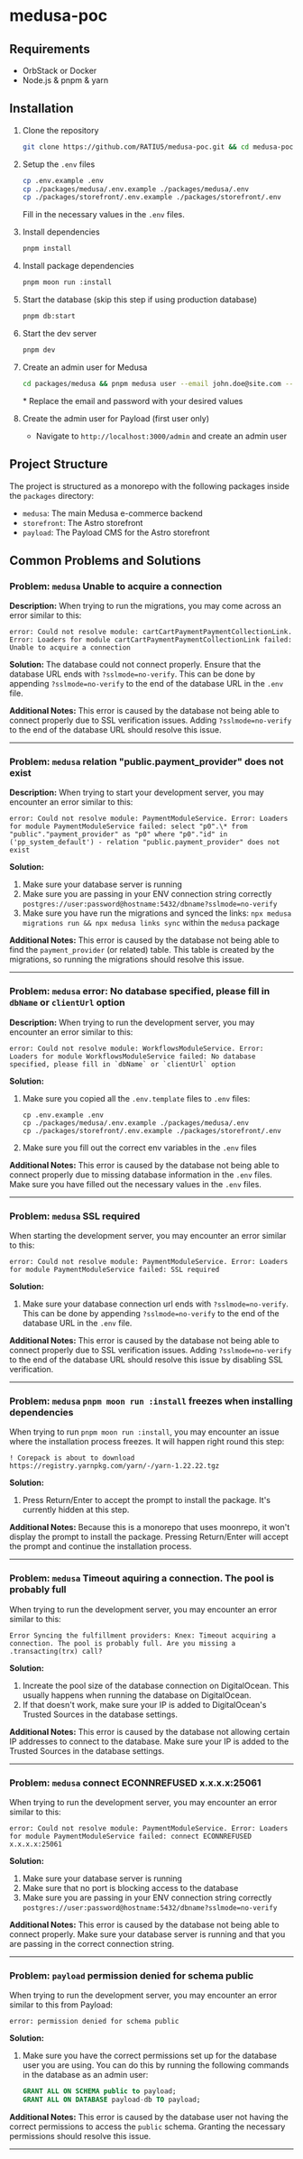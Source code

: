 # medusa-poc

## Requirements

- OrbStack or Docker
- Node.js & pnpm & yarn

## Installation

1. Clone the repository

   ```bash
   git clone https://github.com/RATIU5/medusa-poc.git && cd medusa-poc
   ```

2. Setup the `.env` files

   ```bash
   cp .env.example .env
   cp ./packages/medusa/.env.example ./packages/medusa/.env
   cp ./packages/storefront/.env.example ./packages/storefront/.env
   ```

   Fill in the necessary values in the `.env` files.

3. Install dependencies

   ```bash
   pnpm install
   ```

4. Install package dependencies

   ```bash
   pnpm moon run :install
   ```

5. Start the database (skip this step if using production database)

   ```bash
   pnpm db:start
   ```

6. Start the dev server

   ```bash
   pnpm dev
   ```

7. Create an admin user for Medusa

   ```bash
   cd packages/medusa && pnpm medusa user --email john.doe@site.com --password super_secret_password && cd ../..
   ```

   \* Replace the email and password with your desired values

8. Create the admin user for Payload (first user only)

   - Navigate to `http://localhost:3000/admin` and create an admin user

## Project Structure

The project is structured as a monorepo with the following packages inside the `packages` directory:

- `medusa`: The main Medusa e-commerce backend
- `storefront`: The Astro storefront
- `payload`: The Payload CMS for the Astro storefront

## Common Problems and Solutions

### Problem: `medusa` Unable to acquire a connection

**Description:**
When trying to run the migrations, you may come across an error similar to this:

```
error: Could not resolve module: cartCartPaymentPaymentCollectionLink. Error: Loaders for module cartCartPaymentPaymentCollectionLink failed: Unable to acquire a connection
```

**Solution:**
The database could not connect properly.
Ensure that the database URL ends with `?sslmode=no-verify`. This can be done by appending `?sslmode=no-verify` to the end of the database URL in the `.env` file.

**Additional Notes:**
This error is caused by the database not being able to connect properly due to SSL verification issues. Adding `?sslmode=no-verify` to the end of the database URL should resolve this issue.

---

### Problem: `medusa` relation "public.payment_provider" does not exist

**Description:**
When trying to start your development server, you may encounter an error similar to this:

```
error: Could not resolve module: PaymentModuleService. Error: Loaders for module PaymentModuleService failed: select "p0".\* from "public"."payment_provider" as "p0" where "p0"."id" in ('pp_system_default') - relation "public.payment_provider" does not exist
```

**Solution:**

1. Make sure your database server is running
2. Make sure you are passing in your ENV connection string correctly `postgres://user:password@hostname:5432/dbname?sslmode=no-verify`
3. Make sure you have run the migrations and synced the links: `npx medusa migrations run && npx medusa links sync` within the `medusa` package

**Additional Notes:**
This error is caused by the database not being able to find the `payment_provider` (or related) table. This table is created by the migrations, so running the migrations should resolve this issue.

---

### Problem: `medusa` error: No database specified, please fill in `dbName` or `clientUrl` option

**Description:**
When trying to run the development server, you may encounter an error similar to this:

```
error: Could not resolve module: WorkflowsModuleService. Error: Loaders for module WorkflowsModuleService failed: No database specified, please fill in `dbName` or `clientUrl` option
```

**Solution:**

1. Make sure you copied all the `.env.template` files to `.env` files:
   ```
   cp .env.example .env
   cp ./packages/medusa/.env.example ./packages/medusa/.env
   cp ./packages/storefront/.env.example ./packages/storefront/.env
   ```
2. Make sure you fill out the correct env variables in the `.env` files

**Additional Notes:**
This error is caused by the database not being able to connect properly due to missing database information in the `.env` files. Make sure you have filled out the necessary values in the `.env` files.

---

### Problem: `medusa` SSL required

When starting the development server, you may encounter an error similar to this:

```
error: Could not resolve module: PaymentModuleService. Error: Loaders for module PaymentModuleService failed: SSL required
```

**Solution:**

1. Make sure your database connection url ends with `?sslmode=no-verify`. This can be done by appending `?sslmode=no-verify` to the end of the database URL in the `.env` file.

**Additional Notes:**
This error is caused by the database not being able to connect properly due to SSL verification issues. Adding `?sslmode=no-verify` to the end of the database URL should resolve this issue by disabling SSL verification.

---

### Problem: `medusa` `pnpm moon run :install` freezes when installing dependencies

When trying to run `pnpm moon run :install`, you may encounter an issue where the installation process freezes. It will happen right round this step:

```
! Corepack is about to download https://registry.yarnpkg.com/yarn/-/yarn-1.22.22.tgz
```

**Solution:**

1. Press Return/Enter to accept the prompt to install the package. It's currently hidden at this step.

**Additional Notes:**
Because this is a monorepo that uses moonrepo, it won't display the prompt to install the package. Pressing Return/Enter will accept the prompt and continue the installation process.

---

### Problem: `medusa` Timeout aquiring a connection. The pool is probably full

When trying to run the development server, you may encounter an error similar to this:

```
Error Syncing the fulfillment providers: Knex: Timeout acquiring a connection. The pool is probably full. Are you missing a .transacting(trx) call?
```

**Solution:**

1. Increate the pool size of the database connection on DigitalOcean. This usually happens when running the database on DigitalOcean.
2. If that doesn't work, make sure your IP is added to DigitalOcean's Trusted Sources in the database settings.

**Additional Notes:**
This error is caused by the database not allowing certain IP addresses to connect to the database. Make sure your IP is added to the Trusted Sources in the database settings.

---

### Problem: `medusa` connect ECONNREFUSED x.x.x.x:25061

When trying to run the development server, you may encounter an error similar to this:

```
error: Could not resolve module: PaymentModuleService. Error: Loaders for module PaymentModuleService failed: connect ECONNREFUSED x.x.x.x:25061
```

**Solution:**

1. Make sure your database server is running
2. Make sure that no port is blocking access to the database
3. Make sure you are passing in your ENV connection string correctly `postgres://user:password@hostname:5432/dbname?sslmode=no-verify`

**Additional Notes:**
This error is caused by the database not being able to connect properly. Make sure your database server is running and that you are passing in the correct connection string.

---

### Problem: `payload` permission denied for schema public

When trying to run the development server, you may encounter an error similar to this from Payload:

```
error: permission denied for schema public
```

**Solution:**

1. Make sure you have the correct permissions set up for the database user you are using. You can do this by running the following commands in the database as an admin user:

   ```sql
   GRANT ALL ON SCHEMA public to payload;
   GRANT ALL ON DATABASE payload-db TO payload;
   ```

**Additional Notes:**
This error is caused by the database user not having the correct permissions to access the `public` schema. Granting the necessary permissions should resolve this issue.

---
